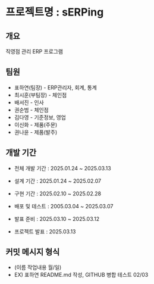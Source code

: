 # 프로젝트명 : sERPing

## 개요
직영점 관리 ERP 프로그램

## 팀원
 - 표하연(팀장) - ERP관리자, 회계, 통계
 - 최시훈(부팀장) - 체인점
 - 배서진 - 인사
 - 권순범 - 체인점
 - 김다영 - 기준정보, 영업
 - 이신화 - 제품(주문)
 - 권나윤 - 제품(발주)

## 개발 기간
 - 전체 개발 기간 : 2025.01.24 ~ 2025.03.13

 - 설계 기간 : 2025.01.24 ~ 2025.02.07
 - 구현 기간 : 2025.02.10 ~ 2025.02.28
 - 배포 및 테스트 : 2005.03.04 ~ 2025.03.07
 - 발표 준비 : 2025.03.10 ~ 2025.03.12
 - 프로젝트 발표 : 2025.03.13


## 커밋 메시지 형식
 - (이름 작업내용 월/일)
 - EX) 표하연 README.md 작성, GITHUB 병합 테스트 02/03
